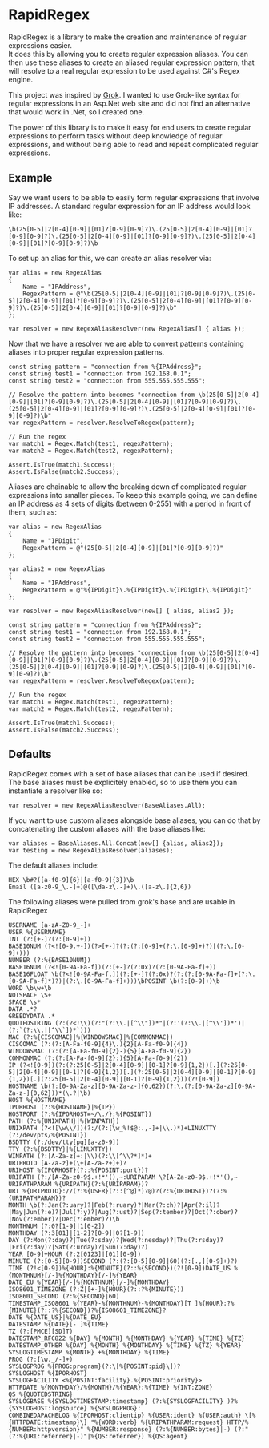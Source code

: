 RapidRegex
==========

RapidRegex is a library to make the creation and maintenance of regular expressions easier.  
It does this by allowing you to create regular expression aliases.  You can then use these aliases
to create an aliased regular expression pattern, that will resolve to a real regular expression 
to be used against C#'s Regex engine.

This project was inspired by [Grok](https://code.google.com/p/semicomplete/wiki/Grok).  I wanted to use Grok-like
syntax for regular expressions in an Asp.Net web site and did not find an alternative that would work in .Net, 
so I created one.

The power of this library is to make it easy for end users to create regular expressions to 
perform tasks without deep knowledge of regular expressions, and without being able to read and repeat complicated 
regular expressions.

Example
-------

Say we want users to be able to easily form regular expressions that involve IP addresses.
A standard regular expression for an IP address would look like:

	\b(25[0-5]|2[0-4][0-9]|[01]?[0-9][0-9]?)\.(25[0-5]|2[0-4][0-9]|[01]?[0-9][0-9]?)\.(25[0-5]|2[0-4][0-9]|[01]?[0-9][0-9]?)\.(25[0-5]|2[0-4][0-9]|[01]?[0-9][0-9]?)\b

To set up an alias for this, we can create an alias resolver via:

    var alias = new RegexAlias
    {
        Name = "IPAddress",
        RegexPattern = @"\b(25[0-5]|2[0-4][0-9]|[01]?[0-9][0-9]?)\.(25[0-5]|2[0-4][0-9]|[01]?[0-9][0-9]?)\.(25[0-5]|2[0-4][0-9]|[01]?[0-9][0-9]?)\.(25[0-5]|2[0-4][0-9]|[01]?[0-9][0-9]?)\b"
    };
	
	var resolver = new RegexAliasResolver(new RegexAlias[] { alias });

Now that we have a resolver we are able to convert patterns containing aliases into proper regular expression patterns.

	const string pattern = "connection from %{IPAddress}";
    const string test1 = "connection from 192.168.0.1";
    const string test2 = "connection from 555.555.555.555";
            
    // Resolve the pattern into becomes "connection from \b(25[0-5]|2[0-4][0-9]|[01]?[0-9][0-9]?)\.(25[0-5]|2[0-4][0-9]|[01]?[0-9][0-9]?)\.(25[0-5]|2[0-4][0-9]|[01]?[0-9][0-9]?)\.(25[0-5]|2[0-4][0-9]|[01]?[0-9][0-9]?)\b"
    var regexPattern = resolver.ResolveToRegex(pattern);

    // Run the regex
    var match1 = Regex.Match(test1, regexPattern);
    var match2 = Regex.Match(test2, regexPattern);

    Assert.IsTrue(match1.Success);
    Assert.IsFalse(match2.Success);

Aliases are chainable to allow the breaking down of complicated regular expressions into smaller pieces.
To keep this example going, we can define an IP address as 4 sets of digits (between 0-255) with a 
period in front of them, such as:

    var alias = new RegexAlias
    {
        Name = "IPDigit",
        RegexPattern = @"(25[0-5]|2[0-4][0-9]|[01]?[0-9][0-9]?)"
    };

    var alias2 = new RegexAlias
    {
        Name = "IPAddress",
        RegexPattern = @"%{IPDigit}\.%{IPDigit}\.%{IPDigit}\.%{IPDigit}"
    };

    var resolver = new RegexAliasResolver(new[] { alias, alias2 });

    const string pattern = "connection from %{IPAddress}";
    const string test1 = "connection from 192.168.0.1";
    const string test2 = "connection from 555.555.555.555";

    // Resolve the pattern into becomes "connection from \b(25[0-5]|2[0-4][0-9]|[01]?[0-9][0-9]?)\.(25[0-5]|2[0-4][0-9]|[01]?[0-9][0-9]?)\.(25[0-5]|2[0-4][0-9]|[01]?[0-9][0-9]?)\.(25[0-5]|2[0-4][0-9]|[01]?[0-9][0-9]?)\b"
    var regexPattern = resolver.ResolveToRegex(pattern);

    // Run the regex
    var match1 = Regex.Match(test1, regexPattern);
    var match2 = Regex.Match(test2, regexPattern);

    Assert.IsTrue(match1.Success);
    Assert.IsFalse(match2.Success);
	
Defaults
--------

RapidRegex comes with a set of base aliases that can be used if desired.  The base
aliases must be explicitely enabled, so to use them you can instantiate a resolver
like so:

	var resolver = new RegexAliasResolver(BaseAliases.All);

If you want to use custom aliases alongside base aliases, you can do that by
concatenating the custom aliases with the base aliases like:

    var aliases = BaseAliases.All.Concat(new[] {alias, alias2});
    var testing = new RegexAliasResolver(aliases);

The default aliases include:

    HEX \b#?([a-f0-9]{6}|[a-f0-9]{3})\b
    Email ([a-z0-9_\.-]+)@([\da-z\.-]+)\.([a-z\.]{2,6})

The following aliases were pulled from grok's base and are usable in RapidRegex

    USERNAME [a-zA-Z0-9_-]+
    USER %{USERNAME}
    INT (?:[+-]?(?:[0-9]+))
    BASE10NUM (?<![0-9.+-])(?>[+-]?(?:(?:[0-9]+(?:\.[0-9]+)?)|(?:\.[0-9]+)))
    NUMBER (?:%{BASE10NUM})
    BASE16NUM (?<![0-9A-Fa-f])(?:[+-]?(?:0x)?(?:[0-9A-Fa-f]+))
    BASE16FLOAT \b(?<![0-9A-Fa-f.])(?:[+-]?(?:0x)?(?:(?:[0-9A-Fa-f]+(?:\.[0-9A-Fa-f]*)?)|(?:\.[0-9A-Fa-f]+)))\bPOSINT \b(?:[0-9]+)\b
    WORD \b\w+\b
    NOTSPACE \S+
    SPACE \s*
    DATA .*?
    GREEDYDATA .*
    QUOTEDSTRING (?:(?<!\\)(?:"(?:\\.|[^\\"])*"|(?:'(?:\\.|[^\\'])*')|(?:`(?:\\.|[^\\`])*`)))
    MAC (?:%{CISCOMAC}|%{WINDOWSMAC}|%{COMMONMAC})
    CISCOMAC (?:(?:[A-Fa-f0-9]{4}\.){2}[A-Fa-f0-9]{4})
    WINDOWSMAC (?:(?:[A-Fa-f0-9]{2}-){5}[A-Fa-f0-9]{2})
    COMMONMAC (?:(?:[A-Fa-f0-9]{2}:){5}[A-Fa-f0-9]{2})
    IP (?<![0-9])(?:(?:25[0-5]|2[0-4][0-9]|[0-1]?[0-9]{1,2})[.](?:25[0-5]|2[0-4][0-9]|[0-1]?[0-9]{1,2})[.](?:25[0-5]|2[0-4][0-9]|[0-1]?[0-9]{1,2})[.](?:25[0-5]|2[0-4][0-9]|[0-1]?[0-9]{1,2}))(?![0-9])
    HOSTNAME \b(?:[0-9A-Za-z][0-9A-Za-z-]{0,62})(?:\.(?:[0-9A-Za-z][0-9A-Za-z-]{0,62}))*(\.?|\b)
    HOST %{HOSTNAME}
    IPORHOST (?:%{HOSTNAME}|%{IP})
    HOSTPORT (?:%{IPORHOST=~/\./}:%{POSINT})
    PATH (?:%{UNIXPATH}|%{WINPATH})
    UNIXPATH (?<![\w\\/])(?:/(?:[\w_%!$@:.,-]+|\\.)*)+LINUXTTY (?:/dev/pts/%{POSINT})
    BSDTTY (?:/dev/tty[pq][a-z0-9])
    TTY (?:%{BSDTTY}|%{LINUXTTY})
    WINPATH (?:[A-Za-z]+:|\\)(?:\\[^\\?*]*)+
    URIPROTO [A-Za-z]+(\+[A-Za-z+]+)?
    URIHOST %{IPORHOST}(?::%{POSINT:port})?
    URIPATH (?:/[A-Za-z0-9$.+!*'(),~:URIPARAM \?[A-Za-z0-9$.+!*'(),~
    URIPATHPARAM %{URIPATH}(?:%{URIPARAM})?
    URI %{URIPROTO}://(?:%{USER}(?::[^@]*)?@)?(?:%{URIHOST})?(?:%{URIPATHPARAM})?
    MONTH \b(?:Jan(?:uary)?|Feb(?:ruary)?|Mar(?:ch)?|Apr(?:il)?|May|Jun(?:e)?|Jul(?:y)?|Aug(?:ust)?|Sep(?:tember)?|Oct(?:ober)?|Nov(?:ember)?|Dec(?:ember)?)\b
    MONTHNUM (?:0?[1-9]|1[0-2])
    MONTHDAY (?:3[01]|[1-2]?[0-9]|0?[1-9])
    DAY (?:Mon(?:day)?|Tue(?:sday)?|Wed(?:nesday)?|Thu(?:rsday)?|Fri(?:day)?|Sat(?:urday)?|Sun(?:day)?)
    YEAR [0-9]+HOUR (?:2[0123]|[01][0-9])
    MINUTE (?:[0-5][0-9])SECOND (?:(?:[0-5][0-9]|60)(?:[.,][0-9]+)?)
    TIME (?!<[0-9])%{HOUR}:%{MINUTE}(?::%{SECOND})(?![0-9])DATE_US %{MONTHNUM}[/-]%{MONTHDAY}[/-]%{YEAR}
    DATE_EU %{YEAR}[/-]%{MONTHNUM}[/-]%{MONTHDAY}
    ISO8601_TIMEZONE (?:Z|[+-]%{HOUR}(?::?%{MINUTE}))
    ISO8601_SECOND (?:%{SECOND}|60)
    TIMESTAMP_ISO8601 %{YEAR}-%{MONTHNUM}-%{MONTHDAY}[T ]%{HOUR}:?%{MINUTE}(?::?%{SECOND})?%{ISO8601_TIMEZONE}?
    DATE %{DATE_US}|%{DATE_EU}
    DATESTAMP %{DATE}[- ]%{TIME}
    TZ (?:[PMCE][SD]T)
    DATESTAMP_RFC822 %{DAY} %{MONTH} %{MONTHDAY} %{YEAR} %{TIME} %{TZ}
    DATESTAMP_OTHER %{DAY} %{MONTH} %{MONTHDAY} %{TIME} %{TZ} %{YEAR}
    SYSLOGTIMESTAMP %{MONTH} +%{MONTHDAY} %{TIME}
    PROG (?:[\w._/-]+)
    SYSLOGPROG %{PROG:program}(?:\[%{POSINT:pid}\])?
    SYSLOGHOST %{IPORHOST}
    SYSLOGFACILITY <%{POSINT:facility}.%{POSINT:priority}>
    HTTPDATE %{MONTHDAY}/%{MONTH}/%{YEAR}:%{TIME} %{INT:ZONE}
    QS %{QUOTEDSTRING}
    SYSLOGBASE %{SYSLOGTIMESTAMP:timestamp} (?:%{SYSLOGFACILITY} )?%{SYSLOGHOST:logsource} %{SYSLOGPROG}:
    COMBINEDAPACHELOG %{IPORHOST:clientip} %{USER:ident} %{USER:auth} \[%{HTTPDATE:timestamp}\] "%{WORD:verb} %{URIPATHPARAM:request} HTTP/%{NUMBER:httpversion}" %{NUMBER:response} (?:%{NUMBER:bytes}|-) (?:"(?:%{URI:referrer}|-)"|%{QS:referrer}) %{QS:agent}